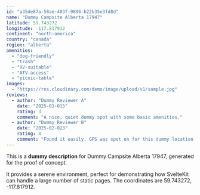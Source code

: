 ```yaml
---
id: "a35de87a-58ae-483f-9896-b22b35e3fd8d"
name: "Dummy Campsite Alberta 17947"
latitude: 59.743272
longitude: -117.817912
continent: "north-america"
country: "canada"
region: "alberta"
amenities:
  - "dog-friendly"
  - "trash"
  - "RV-suitable"
  - "ATV-access"
  - "picnic-table"
images:
  - "https://res.cloudinary.com/demo/image/upload/v1/sample.jpg"
reviews:
  - author: "Dummy Reviewer A"
    date: "2025-01-015"
    rating: 3
    comment: "A nice, quiet dummy spot with some basic amenities."
  - author: "Dummy Reviewer B"
    date: "2025-02-023"
    rating: 4
    comment: "Found it easily. GPS was spot on for this dummy location."
---
```


This is a **dummy description** for Dummy Campsite Alberta 17947, generated for the proof of concept.

It provides a serene environment, perfect for demonstrating how SvelteKit can handle a large number of static pages. The coordinates are 59.743272, -117.817912.
